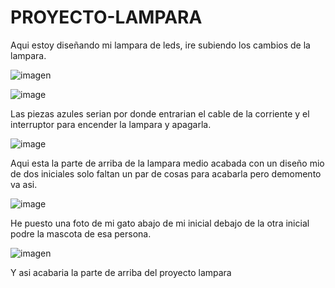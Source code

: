 # PROYECTO-LAMPARA

Aqui estoy diseñando mi lampara de leds, ire subiendo los cambios de la lampara.

![imagen](https://user-images.githubusercontent.com/78345826/116367442-a74cd580-a807-11eb-82a9-6cbe47c9cb0f.png)

![image](https://user-images.githubusercontent.com/78345826/116514168-f27bec80-a8ca-11eb-8908-a8dd276e5039.png)

Las piezas azules serian por donde entrarian el cable de la corriente y el interruptor para encender la lampara y apagarla.

![image](https://user-images.githubusercontent.com/78345826/116524794-10038300-a8d8-11eb-8991-b7d627c2fa2c.png)

Aqui esta la parte de arriba de la lampara medio acabada con un diseño mio de dos iniciales solo faltan un par de cosas para acabarla pero demomento va asi.

![image](https://user-images.githubusercontent.com/78345826/116524976-4e993d80-a8d8-11eb-93ac-c0ce14710e4a.png)

He puesto una foto de mi gato abajo de mi inicial debajo de la otra inicial podre la mascota de esa persona.

![imagen](https://user-images.githubusercontent.com/78345826/116663563-916e1a80-a997-11eb-8a7e-90d9c32dabf7.png)

Y asi acabaria la parte de arriba del proyecto lampara
